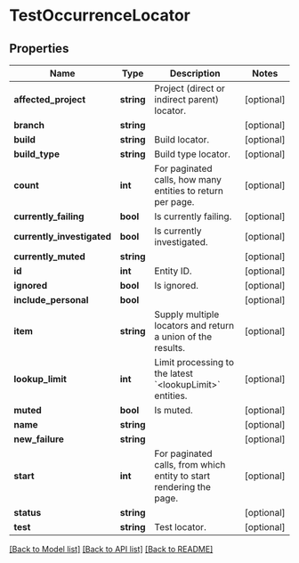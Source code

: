 # TestOccurrenceLocator

## Properties
Name | Type | Description | Notes
------------ | ------------- | ------------- | -------------
**affected_project** | **string** | Project (direct or indirect parent) locator. | [optional] 
**branch** | **string** |  | [optional] 
**build** | **string** | Build locator. | [optional] 
**build_type** | **string** | Build type locator. | [optional] 
**count** | **int** | For paginated calls, how many entities to return per page. | [optional] 
**currently_failing** | **bool** | Is currently failing. | [optional] 
**currently_investigated** | **bool** | Is currently investigated. | [optional] 
**currently_muted** | **string** |  | [optional] 
**id** | **int** | Entity ID. | [optional] 
**ignored** | **bool** | Is ignored. | [optional] 
**include_personal** | **bool** |  | [optional] 
**item** | **string** | Supply multiple locators and return a union of the results. | [optional] 
**lookup_limit** | **int** | Limit processing to the latest &#x60;&lt;lookupLimit&gt;&#x60; entities. | [optional] 
**muted** | **bool** | Is muted. | [optional] 
**name** | **string** |  | [optional] 
**new_failure** | **string** |  | [optional] 
**start** | **int** | For paginated calls, from which entity to start rendering the page. | [optional] 
**status** | **string** |  | [optional] 
**test** | **string** | Test locator. | [optional] 

[[Back to Model list]](../README.md#documentation-for-models) [[Back to API list]](../README.md#documentation-for-api-endpoints) [[Back to README]](../README.md)


